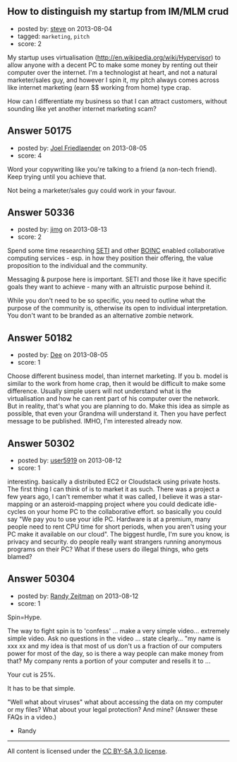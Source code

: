 ## How to distinguish my startup from IM/MLM crud

- posted by: [steve](https://stackexchange.com/users/-1/27226-steve) on 2013-08-04
- tagged: `marketing`, `pitch`
- score: 2

My startup uses virtualisation (http://en.wikipedia.org/wiki/Hypervisor) to allow anyone with a decent PC to make some money by renting out their computer over the internet. I'm a technologist at heart, and not a natural marketer/sales guy, and however I spin it, my pitch always comes across like internet marketing (earn $$ working from home) type crap.

How can I differentiate my business so that I can attract customers, without sounding like yet another internet marketing scam?




## Answer 50175

- posted by: [Joel Friedlaender](https://stackexchange.com/users/-1/5543-joel-friedlaender) on 2013-08-05
- score: 4

Word your copywriting like you're talking to a friend (a non-tech friend).  Keep trying until you achieve that.

Not being a marketer/sales guy could work in your favour.


## Answer 50336

- posted by: [jimg](https://stackexchange.com/users/-1/2380-jimg) on 2013-08-13
- score: 2

<p>Spend some time researching <a href="http://setiathome.berkeley.edu/" rel="nofollow">SETI</a> and other <a href="http://boinc.berkeley.edu/" rel="nofollow">BOINC</a> enabled collaborative computing services - esp. in how they position their offering, the value proposition to the individual and the community. </p>

<p>Messaging &amp; purpose here is important. SETI and those like it have specific goals they want to achieve - many with an altruistic purpose behind it.</p>

<p>While you don't need to be so specific, you need to outline what the purpose of the community is, otherwise its open to individual interpretation. You don't want to be branded as an alternative zombie network.</p>



## Answer 50182

- posted by: [Dee](https://stackexchange.com/users/-1/27149-dee) on 2013-08-05
- score: 1

Choose different business model, than internet marketing. If you b. model is similar to the work from home crap, then it would be difficult to make some difference. Usually simple users will not understand what is the virtualisation and how he can rent part of his computer over the network. But in reality, that's what you are planning to do. Make this idea as simple as possible, that even your Grandma
will understand it. Then you have perfect message to be published. IMHO, I'm interested already now. 


## Answer 50302

- posted by: [user5919](https://stackexchange.com/users/-1/27404-user5919) on 2013-08-12
- score: 1

interesting. basically a distributed EC2 or Cloudstack using private hosts. The first thing I can think of is to market it as such. There was a project a few years ago, I can't remember what it was called, I believe it was a star-mapping or an asteroid-mapping project where you could dedicate idle-cycles on your home PC to the collaborative effort. so basically you could say "We pay you to use your idle PC. Hardware is at a premium, many people need to rent CPU time for short periods, when you aren't using your PC make it available on our cloud". 
The biggest hurdle, I'm sure you know, is privacy and security. do people really want strangers running anonymous programs on their PC? What if these users do illegal things, who gets blamed? 


## Answer 50304

- posted by: [Randy Zeitman](https://stackexchange.com/users/-1/18023-randy-zeitman) on 2013-08-12
- score: 1

Spin=Hype.

The way to fight spin is to 'confess' ... make a very simple video... extremely simple video. Ask no questions in the video ... state clearly... "my name is xxx xx and my idea is that most of us don't us a fraction of our computers power for most of the day, so is there a way people can make money from that? My company rents a portion of your computer and resells it to ...

Your cut is 25%.

It has to be that simple.

"Well what about viruses" what about accessing the data on my computer or my files? What about your legal protection? And mine? (Answer these FAQs in a video.)

- Randy



---

All content is licensed under the [CC BY-SA 3.0 license](https://creativecommons.org/licenses/by-sa/3.0/).
